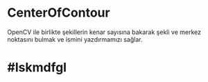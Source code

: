 # CenterOfContour
OpenCV ile birlikte şekillerin kenar sayısına bakarak şekli ve merkez noktasını bulmak ve ismini yazdırmamızı sağlar.
# #lskmdfgl
